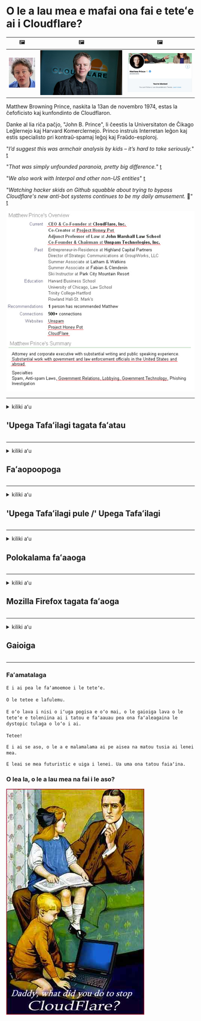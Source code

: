 # O le a lau mea e mafai ona fai e teteʻe ai i Cloudflare?

| 🖼 | 🖼 | 🖼 |
| --- | --- | --- |
| ![](../image/matthew_prince_teen.jpg) | ![](../image/matthew_prince.jpg) | ![](../image/blockedbymatthewprince.jpg) |


Matthew Browning Prince, naskita la 13an de novembro 1974, estas la ĉefoficisto kaj kunfondinto de Cloudflaron.

Danke al lia riĉa paĉjo, "John B. Prince", li ĉeestis la Universitaton de Ĉikago Leĝlernejo kaj Harvard Komerclernejo.
Princo instruis Interretan leĝon kaj estis specialisto pri kontraŭ-spamaj leĝoj kaj Fraŭdo-esploroj.


"*I’d suggest this was armchair analysis by kids – it’s hard to take seriously.*" [t](https://www.theguardian.com/technology/2015/nov/19/cloudflare-accused-by-anonymous-helping-isis)

"*That was simply unfounded paranoia, pretty big difference.*"  [t](https://twitter.com/xxdesmus/status/992757936123359233)

"*We also work with Interpol and other non-US entities*" [t](https://twitter.com/eastdakota/status/1203028504184360960)

"*Watching hacker skids on Github squabble about trying to bypass Cloudflare's new anti-bot systems continues to be my daily amusement.* 🍿" [t](https://twitter.com/eastdakota/status/1273277839102656515)


![](../image/whoismp.jpg)

---


<details>
<summary>kiliki aʻu

## 'Upega Tafaʻilagi tagata faʻatau
</summary>


- Afai o le 'upega tafaʻilagi e te fiafia i ai o loʻo faʻaaogaina Cloudflare, taʻu ia i latou e aua le faʻaaogaina Cloudflare.
  - O le mimita i luga o faʻasalalauga lautele e pei o Facebook, Reddit, Twitter poʻo Mastodon e leai se eseesega. [O gaioiga e leotele atu nai lo hashtags.](https://twitter.com/phyzonloop/status/1274132092490862594)
  - Taumafai e faʻafesoʻotaʻi le pule o le 'upega tafaʻilagi pe a fai e te manaʻo e faʻaaoga lelei oe.

[Cloudflare fai mai](https://github.com/Eloston/ungoogled-chromium/issues/783):
```
Matou te fautua atu ia e aapa atu i le au pulega mo ni tautua maoti poʻo ni 'upega tafaʻilagi e te feagai ma faʻafitauli ma faʻasoa mai lou poto masani.
```

[Afai e te le fesili mo ia, e le iloa e le pule o le 'upega tafaʻilagi lenei faʻafitauli.](../PEOPLE.md)

![](../image/liberapay.jpg)

[Faʻataʻitaʻiga manuia](https://counterpartytalk.org/t/turn-off-cloudflare-on-counterparty-co-plz/164/5).<br>
E i ai sau faʻafitauli? [Siʻi lou leo ​​nei.](https://github.com/maraoz/maraoz.github.io/issues/1) Faʻataʻitaʻiga i lalo.

```
O loʻo e fesoasoani i le faʻamaumauga a kamupani ma le tele o le vaʻai.
https://git.sdf.org/deCloudflare/cloudflare-tor/src/branch/master/README.md
```

```
O lau 'upega tafaʻilagi o loʻo i totonu o le le faalauaiteleina-faʻaleagaina tumaoti pa puipui-togalaau o CloudFlare.
https://git.sdf.org/deCloudflare/cloudflare-tor/
```

- Faʻaalu sina taimi e faitau ai le 'upega tafaʻilagi tulafono faʻapitoa.
  - afai o le 'upega tafaʻilagi o loʻo i tua Cloudflare poʻo le' upega tafaʻilagi o loʻo faʻaaogaina auaunaga fesoʻotaʻi i Cloudflare.

E tatau ona faʻamatalaina le uiga o le "Cloudflare", ma fesili mo se faʻatagaga e faʻasoa ai au faʻamatalaga ma Cloudflare. O le le faia o lea o le a mafua ai le solia o le talitonuina ma le 'upega tafaʻilagi e fesiligia e tatau ona aloese mai ai.

[O se taliaina taliaina faʻapitoa faiga faʻavae faataitaiga o iinei](https://archive.is/bDlTz) ("Subprocessors" > "Entity Name")

```
Ua ou faitauina lau tulafono faʻapitoa ma e le mafai ona ou mauaina le upu Cloudflare.
Ou te musu e faʻasoa faʻamatalaga ia te oe pe a fai e te fafau pea aʻu faʻamatalaga i Cloudflare.
https://git.sdf.org/deCloudflare/cloudflare-tor/
```

Lenei o se faʻataʻitaʻiga o le le faalauaiteleina tulafono faʻavae lea e leai se upu Cloudflare.
[Liberland Jobs](https://archive.is/daKIr) [privacy policy](https://docsend.com/view/feiwyte):

![](../image/cfwontobey.jpg)

Cloudflare i ai la latou lava tulafono faʻapitoa.
[Cloudflare fiafia i tagata doxxing.](https://www.reddit.com/r/GamerGhazi/comments/2s64fe/be_wary_reporting_to_cloudflare/)

Lenei o se lelei faʻataʻitaʻiga mo 'upega tafaʻilagi saini fomu.
AFAIK, leai '' upega tafaʻilagi faia lenei. E te faʻatuatuaina i latou?

```
I le kilikiina o le "Saini mo le XYZ", ua e malie i a matou tuutuuga o le tautua ma faʻamatalaga lilo.
Ua e malie foi e faʻasoa au faʻamatalaga ma Cloudflare ma e te malie foi i le cloudflare's privacy statement.
A faʻapea e faʻasalalau e le Cloudflare au faʻamatalaga pe le tuʻuina oe e faʻafesoʻotaʻi ia matou 'auʻaunaga, e le o so matou sese. [*]

[ Saini loa ] [ Ou te le malie ]
```
[*] [PEOPLE.md](../PEOPLE.md)


- Taumafai e aua le faʻaaogaina la latou tautua. Manatua o loʻo vaʻaia oe e Cloudflare.
  - ["I'm in your TLS, sniffin' your passworz"](../image/iminurtls.jpg)

- Saili mo isi 'upega tafaʻilagi. E iai isi auala ma avanoa i luga ole initaneti!

- Faʻamautinoa au uo e faʻaaoga Tor i aso uma.
  - O le le faailoaina o igoa e tatau ona avea ma tulaga masani o le initaneti matala!
  - [Manatua o le Tor poloketi le fiafia i lenei poloketi.](../HISTORY.md)

</details>

------

<details>
<summary>kiliki aʻu

## Faʻaopoopoga
</summary>

- Afai o lau browser o Firefox, Tor Browser, poʻo Ungoogled Chromium faʻaaoga se tasi o nei faʻaopoopoga i lalo.
  - Afai e te manaʻo e faʻaopopo isi faʻaopoopoga fou fesili muamua i ai.


| Igoa | Atinaʻe | Lagolago | Mafai poloka | Mafai ona Faʻailoa | Chrome |
| -------- | -------- | -------- | -------- | -------- | -------- |
| [Bloku Cloudflaron MITM-Atakon](../subfiles/about.bcma.md) | #Addon | [ ? ](README.md) | **ioe**     | **ioe**     |  **ioe** |
| [Ĉu ligoj estas vundeblaj al MITM-atako?](../subfiles/about.ismm.md) | #Addon | [ ? ](README.md) | leai     | **ioe**     |  **ioe** |
| [Ĉu ĉi tiuj ligoj blokos Tor-uzanton?](../subfiles/about.isat.md) | #Addon | [ ? ](README.md) | leai     | **ioe**     |  **ioe** |
| [Block Cloudflare MITM Attack](https://trac.torproject.org/projects/tor/attachment/ticket/24351/block_cloudflare_mitm_attack-1.0.14.1-an%2Bfx.xpi)<br>[**DELETED BY TOR PROJECT**](../HISTORY.md) | nullius | [ ? ](tool/block_cloudflare_mitm_fx), [Link](README.md) | **ioe**     | **ioe**     |  leai |
| [TPRB](http://34ahehcli3epmhbu2wbl6kw6zdfl74iyc4vg3ja4xwhhst332z3knkyd.onion/) | Sw | [ ? ](http://34ahehcli3epmhbu2wbl6kw6zdfl74iyc4vg3ja4xwhhst332z3knkyd.onion/) | **ioe**     | **ioe**     |  leai |
| [Detect Cloudflare](https://addons.mozilla.org/en-US/firefox/addon/detect-cloudflare/) | Frank Otto | [ ? ](https://github.com/traktofon/cf-detect) | leai     | **ioe**     |  leai |
| [True Sight](https://addons.mozilla.org/en-US/firefox/addon/detect-cloudflare-plus/) | claustromaniac | [ ? ](https://github.com/claustromaniac/detect-cloudflare-plus) | leai     | **ioe**     |  leai |
| [Which Cloudflare datacenter am I visiting?](https://addons.mozilla.org/en-US/firefox/addon/cf-pop/) | 依云 | [ ? ](https://github.com/lilydjwg/cf-pop) | leai     | **ioe**     |  leai |


- "Decentraleyes" mafai ona taofi le fesoʻotaʻiga i le "CDNJS (Cloudflare)".
  - E puipuia le tele o talosaga mai le oʻo atu i upega tafailagi, ma tautua faila i le lotoifale e taofi ai nofoaga mai le malepe.
  - Na tali le tagata fai: "[very concerning indeed](https://github.com/Synzvato/decentraleyes/issues/236#issuecomment-352049501)", "[widespread usage severely centralizes the web](https://github.com/Synzvato/decentraleyes/issues/251#issuecomment-366752049)"

- [E mafai foi ona e aveʻesea pe le talitonuina le tusi faʻamaonia a le Cloudflare mai lau Tusi Faʻamaonia (CA).](https://www.ssl.com/how-to/remove-root-certificate-firefox/)

</details>

------

<details>
<summary>kiliki aʻu

## 'Upega Tafaʻilagi pule /' Upega Tafaʻilagi
</summary>


![](../image/word_cloudflarefree.jpg)

- Aua le faʻaogaina le Cloudflare solution, Vaitaimi.
  - E mafai ona e faia se mea e sili atu nai lo o lena, a ea? [Lenei faʻafefea ona aveʻese Cloudflare lesitala, fuafuaga, tuatusi, poʻo teuga tupe.](https://support.cloudflare.com/hc/en-us/articles/200167776-Removing-subscriptions-plans-domains-or-accounts)

| 🖼 | 🖼 |
| --- | --- |
| ![](../image/htmlalertcloudflare.jpg) | ![](../image/htmlalertcloudflare2.jpg) |

- Manaʻomia nisi tagata faʻatau? E te iloa le mea e fai. Fautuaga o le "luga laina".
  - [Talofa, na e tusia le "We take your privacy" "Ae na ou mauaina le" Error 403 Forbidden Anonymous Proxy Not Alllled ".](https://it.slashdot.org/story/19/02/19/0033255/stop-saying-we-take-your-privacy-and-security-seriously) Aisea ua e poloka ai Tor Poʻo VPN? [Ma aisea ua e poloka ai imeli le tumau?](http://523kpawzkarw3j6afz2elxfs4h3hfclomkcmbjs6kaimo4lokympi6yd.onion/)

![](../image/anonexist.jpg)

- Faʻaaogaina Cloudflare o le a faʻateleina ai avanoa o se outage. E le mafai e tagata asiasi ona ulufale i lau tulaga itulau i luga o le upega tafailagi pe a fai o lau server o loʻo i lalo pe o Cloudflare o loʻo i lalo.
  - [Na e manatu moni ole Cloudflare e le alu i lalo?](https://www.ibtimes.com/cloudflare-down-not-working-sites-producing-504-gateway-timeout-errors-2618008) [Another](https://twitter.com/Jedduff/status/1097875615997399040) [sample](https://twitter.com/search?f=tweets&vertical=default&q=Cloudflare%20is%20having%20problems). [Need more](../PEOPLE.md)?

![](../image/cloudflareinternalerror.jpg)

- Faʻaaogaina Cloudflare e sui ai lau "API tautua", "polokalama faʻafouina le server" poʻo le "RSS feed" o le a afaina ai lau tagata faʻatau. Na valaʻau oe e le tagata faʻatau ma fai atu "Ua le mafai ona ou toe faʻaaogaina lau API", ma e te le iloa le mea o loʻo tupu. Cloudflare mafai ona poloka le leoa lau tagata faʻatau. E te manatu e le afaina?
  - E tele RSS faitau tagata faʻatau ma RSS faitau lugalaina tautua. Aisea ua e lolomiina ai fafaga RSS pe a fai e te le o faʻatagaina tagata e lesitala?

![](../image/rssfeedovercf.jpg)

- E te manaʻomia le tusi faʻamaonia HTTPS? Faʻaaoga le "Let's Encrypt" pe naʻo le faʻatau mai le kamupani CA.

- E te manaʻomia le DNS server? Le mafai ona seti sau oe lava server? Faʻafefea latou: [Hurricane Electric Free DNS](https://dns.he.net/), [Dyn.com](https://dyn.com/dns/), [1984 Hosting](https://www.1984hosting.com/), [Afraid.Org (Faʻataʻiese e lau pulega lau teuga tupe pe a e faʻaaogaina le TOR)](https://freedns.afraid.org/)

- Vaʻai mo talimalo tautua? Naʻo le avanoa? Faʻafefea latou: [Onion Service](http://vww6ybal4bd7szmgncyruucpgfkqahzddi37ktceo3ah7ngmcopnpyyd.onion/en/security/network-security/tor/onionservices-best-practices), [Free Web Hosting Area](https://freewha.com/), [Autistici/Inventati Web Site Hosting](https://www.autinv5q6en4gpf4.onion/services/website), [Github Pages](https://pages.github.com/), [Surge](https://surge.sh/)
  - [Suiga i Cloudflare](../subfiles/cloudflare-alternatives.md)

- O e faʻaaogaina le "cloudflare-ipfs.com"? [E te iloa Cloudflare IPFS e leaga?](../PEOPLE.md)

- Faʻapipiʻi le Pepa Faʻaoga Tusi Uepi e pei o OWASP ma Fail2Ban i luga o lau sapalai ma faʻalelei saʻo.
  - Ole poloka o Tor e leʻo se fofo. Aua le faʻasalaina tagata uma mo naʻo tama leaga e faʻaaoga.

- Toe tataʻi pe poloka le au "Cloudflare Warp" mai le faʻaaogaina o lau tulaga itulau i luga ole laiga. Ma aumai se mafuaʻaga pe a e mafaia.

> Lisi IP: "[Cloudflare's taimi nei IP laina](cloudflare_inc/)"

> A: Na ona poloka

```
server {
...
deny 173.245.48.0/20;
deny 103.21.244.0/22;
deny 103.22.200.0/22;
deny 103.31.4.0/22;
deny 141.101.64.0/18;
deny 108.162.192.0/18;
deny 190.93.240.0/20;
deny 188.114.96.0/20;
deny 197.234.240.0/22;
deny 198.41.128.0/17;
deny 162.158.0.0/15;
deny 104.16.0.0/12;
deny 172.64.0.0/13;
deny 131.0.72.0/22;
deny 2400:cb00::/32;
deny 2606:4700::/32;
deny 2803:f800::/32;
deny 2405:b500::/32;
deny 2405:8100::/32;
deny 2a06:98c0::/29;
deny 2c0f:f248::/32;
...
}
```

> B: Toe faʻasino i le itulau lapatai

```
http {
...
geo $iscf {
default 0;
173.245.48.0/20 1;
103.21.244.0/22 1;
103.22.200.0/22 1;
103.31.4.0/22 1;
141.101.64.0/18 1;
108.162.192.0/18 1;
190.93.240.0/20 1;
188.114.96.0/20 1;
197.234.240.0/22 1;
198.41.128.0/17 1;
162.158.0.0/15 1;
104.16.0.0/12 1;
172.64.0.0/13 1;
131.0.72.0/22 1;
2400:cb00::/32 1;
2606:4700::/32 1;
2803:f800::/32 1;
2405:b500::/32 1;
2405:8100::/32 1;
2a06:98c0::/29 1;
2c0f:f248::/32 1;
}
...
}

server {
...
if ($iscf) {rewrite ^ https://example.com/cfwsorry.php;}
...
}

<?php
header('HTTP/1.1 406 Not Acceptable');
echo <<<CLOUDFLARED
Thank you for visiting ourwebsite.com!<br />
We are sorry, but we can't serve you because your connection is being intercepted by Cloudflare.<br />
Please read https://git.sdf.org/deCloudflare/cloudflare-tor for more information.<br />
CLOUDFLARED;
die();
```

- Faʻatulaga le Tor Onion Service poʻo le I2P insite pe a fai e te talitonu i le saolotoga ma talia faʻalauiloa tagata faʻaoga.

- Fesili atu mo se fautuaga mai isi kamupani fai upega tafailagi o le Clearnet / Tor ma faia ni uo e le mailoa!

</details>

------

<details>
<summary>kiliki aʻu

## Polokalama faʻaaoga
</summary>


- Discord o loʻo faʻaaogaina CloudFlare. Suiga? Matou te fautua atu [**Briar** (Android)](https://f-droid.org/en/packages/org.briarproject.briar.android/), [Ricochet (PC)](https://ricochet.im/), [Tox + Tor (Android/PC)](https://tox.chat/download.html)
  - Briar aofia ai Tor daemon o lea e te le tau faʻapipiʻi ai le Orbot.
  - Qwtch atinaʻe, Tatala le faʻalauiloaina, tapunia stop_cloudflare poloketi mai la latou auaunaga git e aunoa ma se faʻaaliga.

- A e faʻaaogaina le Debian GNU / Linux, poʻo se isi mea e maua mai ai, lesitala: [bug #831835](https://bugs.debian.org/cgi-bin/bugreport.cgi?bug=831835). Ma afai e te mafaia, fesoasoani faʻamaonia le fono, ma fesoasoani i le tausi ia sau i le saʻo faʻaiuga pe tatau ona taliaina.

- Fautua i taimi uma nei tagata suʻesuʻe.

| Igoa | Atinaʻe | Lagolago | Faamatalaga |
| -------- | -------- | -------- | -------- |
| [Ungoogled-Chromium](https://ungoogled-software.github.io/ungoogled-chromium-binaries/) | Eloston | [ ? ](https://github.com/Eloston/ungoogled-chromium) | PC (Win, Mac, Linux)  _!Tor_ |
| [Bromite](https://www.bromite.org/fdroid) | Bromite | [ ? ](https://github.com/bromite/bromite/issues) | Android  _!Tor_ |
| [Tor Browser](https://www.torproject.org/download/) | Tor Project | [ ? ](https://support.torproject.org/) | PC (Win, Mac, Linux)  _Tor_|
| [Tor Browser Android](https://www.torproject.org/download/) | Tor Project | [ ? ](https://support.torproject.org/) | Android  _Tor_|
| [Onion Browser](https://itunes.apple.com/us/app/onion-browser/id519296448?mt=8) | Mike Tigas | [ ? ](https://github.com/OnionBrowser/OnionBrowser/issues) | Apple iOS  _Tor_|
| [GNU/Icecat](https://www.gnu.org/software/gnuzilla/) | GNU | [ ? ](https://www.gnu.org/software/gnuzilla/) | PC (Linux) |
| [IceCatMobile](https://f-droid.org/en/packages/org.gnu.icecat/) | GNU | [ ? ](https://lists.gnu.org/mailman/listinfo/bug-gnuzilla) | Android |
| [Iridium Browser](https://iridiumbrowser.de/about/) | Iridium | [ ? ](https://github.com/iridium-browser/iridium-browser/) | PC (Win, Mac, Linux, OpenBSD) |


O isi polokalame e le faalauaiteleina. E le faʻapea o le Tor browser e "atoatoa".
E leai se 100% saogalemu pe 100% tumaʻoti luga o le initaneti ma tekonolosi.

- E te le manaʻo e faʻaaoga le Tor? E mafai ona e faʻaaogaina soʻo se browser ma le Tor daemon.
  - [Manatua o le Tor poloketi e le fiafia i lenei.](https://support.torproject.org/tbb/tbb-9/) Faʻaaoga Tor Browser peʻa mafai ona e faia.
- [Faʻafefea ona faʻaaoga le Chromium ma le Tor](../subfiles/chromium_tor.md)


Sei o tatou talanoa e uiga i isi polokalame faalilolilo.

- [A faʻapea e te manaʻo e faʻaaoga le Firefox, piki le "Firefox ESR".](https://www.mozilla.org/en-US/firefox/organizations/)
  - [Firefox - Spyware Watchdog](https://spyware.neocities.org/articles/firefox.html)
  - [Ua teʻena e le Firefox le tautala saoloto, faʻasa le saoloto tautala](https://web.archive.org/web/20200423010026/https://reclaimthenet.org/firefox-rejects-free-speech-bans-free-speech-commenting-plugin-dissenter-from-its-extensions-gallery/)
  - ["100+ downvotes. E foliga mai o le fesili i se kamupani polokalama e pipii i ... polokalama e sili atu tele i nei aso."](https://old.reddit.com/r/firefox/comments/gutdiw/weve_got_work_to_do_the_mozilla_blog/fslbbb6/)
  - [U, aisea ua faʻaali mai ai e le Firefox ia te aʻu fesoʻotaʻiga lagolagoina i laʻu pa URL?](https://www.reddit.com/r/firefox/comments/jybx2w/uh_why_is_firefox_showing_me_sponsored_links_in/)
  - [Mozilla - Tiapolo na liutino tagata](https://digdeeper.neocities.org/ghost/mozilla.html)

- [Manatua, Mozilla o loʻo faʻaaogaina le Cloudflare service.](https://www.robtex.com/dns-lookup/www.mozilla.org) [O loʻo latou faʻaaogaina foi le Cloudflare's DNS tautua i a latou oloa.](https://www.theregister.co.uk/2018/03/21/mozilla_testing_dns_encryption/)

- [Na teʻena e Mozilla lenei tiketi.](https://bugzilla.mozilla.org/show_bug.cgi?id=1426618)

- [O le Firefox Focus o se tala malie.](https://github.com/mozilla-mobile/focus-android/issues/1743) [Na latou folafola atu e tape le telemetry ae ua latou suia.](https://github.com/mozilla-mobile/focus-android/issues/4210)

- [PaleMoon / Basilisk developer alofa ia Cloudflare.](https://github.com/mozilla-mobile/focus-android/issues/1743#issuecomment-345993097)
  - [Pale Moon's Archive Server hacked ma salalau malware mo 18 Masina](https://www.reddit.com/r/privacytoolsIO/comments/cc808y/pale_moons_archive_server_hacked_and_spread/)
  - E 'inoʻino foʻi o ia i tagata faʻaaoga Tor - "[Tuʻu le ita ia Tor. Ou te manatu o le tele o '' upega tafaʻilagi e tatau ona le fiafia ia Tor pe a manatu i lona matua maualuga le faʻasaua.](https://github.com/yacy/yacy_search_server/issues/314#issuecomment-565932097)"

- [E tele se faʻafitauli ua tupu i le telefoni ile fale](https://spyware.neocities.org/articles/waterfox.html)

- [Google Chrome o se spyware.](https://www.gnu.org/proprietary/malware-google.en.html)
  - [Google faʻasino lau gaioiga.](https://spyware.neocities.org/articles/chrome.html)

- [SRWare Uʻamea faia tele telefoni telefoni fesoʻotaʻiga.](https://spyware.neocities.org/articles/iron.html) E fesoʻotaʻi foʻi i google domains.

- [Toa toa suʻesuʻe whitelist Facebook / Twitter trackers.](https://www.bleepingcomputer.com/news/security/facebook-twitter-trackers-whitelisted-by-brave-browser/)
  - [Lenei nisi mataupu.](https://spyware.neocities.org/articles/brave.html)
  - [binance vavalalata ID](https://twitter.com/cryptonator1337/status/1269594587716374528)

- [Microsoft Edge faʻatagaina Facebook tamoe Flash code i tua atu o tagata faʻaaoga tua.](https://www.zdnet.com/article/microsoft-edge-lets-facebook-run-flash-code-behind-users-backs/)

- [E le faʻaaloalo Vivaldi i lou tulaga lilo.](https://spyware.neocities.org/articles/vivaldi.html)

- [Opera spy level: Maualuga Maualuga](https://spyware.neocities.org/articles/opera.html)

- Apple iOS: [Oe le tatau ona faʻaaoga iOS uma, mafuaʻaga ona o malware.](https://www.gnu.org/proprietary/malware-apple.html)

O le mea lea matou te fautua atu luga naʻo le laulau. E leai se isi mea

</details>

------

<details>
<summary>kiliki aʻu

## Mozilla Firefox tagata faʻaoga
</summary>


- O le "Firefox Nightly" o le a lafoina atu faʻamatalaga i tulaga Mozilla e aunoa ma se metotia e filifili ai.
  - [O Mozilla tautua o loʻo avea ma Cloudflare](https://www.digwebinterface.com/?hostnames=www.mozilla.org%0D%0Amozilla.cloudflare-dns.com&type=&ns=resolver&useresolver=8.8.4.4&nameservers=)

- E mafai ona faʻasa le Firefox e fesoʻotaʻi i tautua a Mozilla.
  - [Mozilla's faiga faʻavae-template taʻiala](https://github.com/mozilla/policy-templates/blob/master/README.md)
  - Manatua o lenei togafiti ono taofi le toe galue i se isi kopi ona e fiafia Mozilla e faʻapaʻepaʻeina latou.
  - Faʻaaoga le firewall ma le DNS faamama e poloka atoa i latou.

"`/distribution/policies.json`"

>     "WebsiteFilter": {
> 		"Block": [
> 		"*://*.mozilla.com/*",
> 		"*://*.mozilla.net/*",
> 		"*://*.mozilla.org/*",
> 		"*://webcompat.com/*",
> 		"*://*.firefox.com/*",
> 		"*://*.thunderbird.net/*",
> 		"*://*.cloudflare.com/*"
> 		]
>     },


- ~~Lipoti se faʻailoga i luga o le tracker a mozilla, taʻu ia i latou e aua le faʻaaogaina Cloudflare.~~ Sa i ai le lipoti lipoti i luga o bugzilla. Tele tagata na lafoina o latou atugaluga, peitaʻi o le bug na nana e le admin i le 2018.

- Oe mafai ona faʻamuta DoH i Firefox.
  - [Suia le le mafai ona fai le DNS o le afi](../subfiles/change-firefox-dns.md)

![](../image/firefoxdns.jpg)

- [Afai e te manaʻo e faʻaaoga le-ISP DNS, mafaufau e faʻaaoga le OpenNIC Tier2 DNS tautua poʻo seisi o auaunaga e leʻo le Cloudflare DNS.](https://wiki.opennic.org/start)
![](../image/opennic.jpg)
  - Poloka Cloudflare ma DNS. [Crimeflare DNS](https://dns.crimeflare.eu.org/)

- E mafai ona e faʻaaogaina Tor e pei o le DNS resolver. [Afai e te le o Tor poto, fesili fesili iinei.](https://tor.stackexchange.com/)

> **Faʻafefea**
> 1. Lalotoso Tor ma faʻapipiʻi luga o lau komipiuta.
> 2. Faʻaopopo lenei laina i le "torrc" faila.
> DNSPort 127.0.0.1:53
> 3. Toe amata Tor.
> 4. Seti lau komepiuta DNS server i le "127.0.0.1".

</details>

------

<details>
<summary>kiliki aʻu

## Gaioiga
</summary>


- Taʻu i isi o siomia oe e uiga i le matautia o Cloudflare.

- [Fesoasoani e faʻaleleia lenei fale teu oloa.](https://git.sdf.org/deCloudflare/cloudflare-tor).
  - O lisi uma, o finauga faʻasaga ia te ia ma faʻamatalaga.

- [Faʻamaumauga ma faʻalauiloa lautele pe a oʻo ni mea e sese ma Cloudflare (ma kamupani tali tutusa), ia mautinoa e taʻua lenei fale teu oloa pe a e faia.](https://git.sdf.org/deCloudflare/cloudflare-tor) :)

- Aumai ni tagata se tele e faʻaaoga le Tor e ala i le le mafai ona latou iloa le upega tafailagi mai le vaaiga o vaega eseese o le lalolagi.

- Amata kulupu, i ala o faʻasalalauga lautele ma meatspace, tuuto i le faʻasaʻolotoina o le lalolagi mai Cloudflare.

- A talafeagai, fesoʻotaʻi i nei kulupu i luga o lenei fale teu oloa - o lenei mafai ona avea ma nofoaga mo le faʻamaopoopoina galulue faʻatasi o ni kulupu.

- [Amata se faleoloa e mafai ona maua ai se aoga le faʻavae auala i Cloudflare.](../subfiles/cloudflare-alternatives.md)

- Faʻailoa ia matou se isi auala e fesoasoani ai ia le itiiti ifo i le tuʻuina atu o ni lapisi puipuiga e puipuia ai Cloudflare.

- Afai o oe o le Cloudflare tagata faʻatau, seti au faʻatulagaina tulaga, ma faʻatali mo latou e solia latou.
  - [Ona aumai lea o i latou i lalo o le anti-spam / privacy soli tulafono.](https://twitter.com/thexpaw/status/1108424723233419264)

- Afai o oe i le Iunaite Setete o Amerika ma o le 'upega tafaʻilagi o loʻo fesiligia o se faletupe poʻo se tausitusi, taumafai e aumai le faʻatulafonoina uunaiga i lalo o le Gramm – Leach – Bliley Tulafono, poʻo le Amerika ma DIsability Tulafono ma lipoti mai ia i matou le mamao e te maua ai .

- Afai o le 'upega tafaʻilagi o se' upega tafaʻilagi a le malo, taumafai e aumai le tulafono faʻamalosi i lalo o le 1st Teuteuga o le US Faavae.

- Afai o oe o tagatanuu o EU, faʻafesoʻotaʻi le upega tafailagi e lafo ai au oe lava faʻamatalaga i lalo o le General Data Protection Regulate. Afai latou te mumusu e avatu ia oe lau faʻamatalaga, o lona uiga o le soli lena o le tulafono.

- Mo kamupani o loʻo faʻapea mai e ofaina le tautua i luga o la latou 'upega tafaʻilagi taumafai e lipotia i latou o le "faʻasalalauga pepelo" i tagata faʻatau puipuiga faʻapotopotoga ma BBB. 'Upega tafaʻilagi Cloudflare e tautuaina e Cloudflare tautua.

- [O le ITU o loʻo fautua mai i totonu o le Iunaite Setete o Cloudflare ua amata ona lava lona tele e ono aumaia ai tulafono antitrust i luga ia latou.](https://www.itu.int/en/ITU-T/Workshops-and-Seminars/20181218/Documents/Geoff_Huston_Presentation.pdf)

- E talitonuina o le GNU GPL version 4 e mafai ona aofia ai se aiaiga faʻasaga i le faʻasaoina o le source code i tua atu o sea tautua, manaʻomia mo GPLv4 uma ma polokalame mulimuli ane o le mea e maua ai le code code e auala atu i se auala e le faʻailoga tagata Tor.

</details>

------

### Faʻamatalaga

```
E i ai pea le faʻamoemoe i le teteʻe.

O le tetee e lafulemu.

E oʻo lava i nisi o iʻuga pogisa e oʻo mai, o le gaioiga lava o le teteʻe e toleniina ai i tatou e faʻaauau pea ona faʻaleagaina le dystopic tulaga o loʻo i ai.

Tetee!
```

```
E i ai se aso, o le a e malamalama ai pe aisea na matou tusia ai lenei mea.
```

```
E leai se mea futuristic e uiga i lenei. Ua uma ona tatou faiaʻina.
```

### O lea la, o le a lau mea na fai i le aso?


![](../image/stopcf.jpg)
